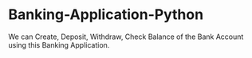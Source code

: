 # Banking-Application-Python
We can Create, Deposit, Withdraw, Check Balance of the Bank Account using this Banking Application.
